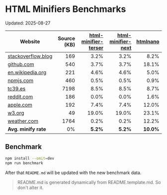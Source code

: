 # HTML Minifiers Benchmarks

Updated: 2025-08-27

[html-minifier-terser]: https://www.npmjs.com/package/html-minifier-terser/v/7.2.0
[html-minifier-next]: https://www.npmjs.com/package/html-minifier-next/v/1.2.1
[htmlnano]: https://www.npmjs.com/package/htmlnano/v/2.1.2

| Website                                                     | Source (KB) | [html-minifier-terser] | [html-minifier-next] | [htmlnano] |
| ----------------------------------------------------------- | ----------: | ---------------------: | -------------------: | ---------: |
| [stackoverflow.blog](https://stackoverflow.blog/)           |         169 |                   3.2% |                 3.2% |       8.2% |
| [github.com](https://github.com/)                           |         540 |                   3.7% |                 3.7% |      18.1% |
| [en.wikipedia.org](https://en.wikipedia.org/wiki/Main_Page) |         221 |                   4.6% |                 4.6% |       5.0% |
| [npmjs.com](https://www.npmjs.com/package/eslint)           |         460 |                   0.5% |                 0.5% |       0.9% |
| [tc39.es](https://tc39.es/ecma262/)                         |        7198 |                   8.5% |                 8.5% |       8.7% |
| [reddit.com](https://reddit.com/)                           |         186 |                   0.0% |                 0.0% |       1.6% |
| [apple.com](https://www.apple.com/)                         |         192 |                   7.4% |                 7.4% |      12.0% |
| [w3.org](https://www.w3.org/)                               |          49 |                  19.0% |                19.0% |      23.1% |
| [weather.com](https://weather.com)                          |        1764 |                   0.2% |                 0.2% |      12.2% |
| **Avg. minify rate**                                        |          0% |               **5.2%** |             **5.2%** |  **10.0%** |

## Benchmark

```bash
npm install --omit=dev
npm run benchmark
```

After that `README.md` will be updated with the new benchmark data.

> README.md is generated dynamically from README.template.md. So don't alter it.
